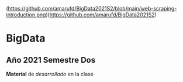 (https://github.com/amarufd/BigData2021S2/blob/main/web-scraping-introduction.png)(https://github.com/amarufd/BigData2021S2)

# BigData 
## Año 2021 Semestre Dos
**Material** de _desarrollado_ en la clase
